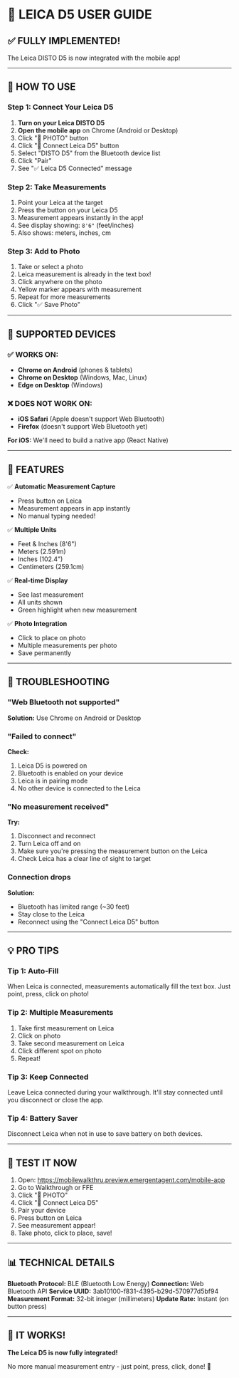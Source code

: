 # 📏 LEICA D5 USER GUIDE

## ✅ FULLY IMPLEMENTED!

The Leica DISTO D5 is now integrated with the mobile app!

---

## 🚀 HOW TO USE

### Step 1: Connect Your Leica D5

1. **Turn on your Leica DISTO D5**
2. **Open the mobile app** on Chrome (Android or Desktop)
3. Click "📸 PHOTO" button
4. Click "📏 Connect Leica D5" button
5. Select "DISTO D5" from the Bluetooth device list
6. Click "Pair"
7. See "✅ Leica D5 Connected" message

### Step 2: Take Measurements

1. Point your Leica at the target
2. Press the button on your Leica D5
3. Measurement appears instantly in the app!
4. See display showing: `8'6"` (feet/inches)
5. Also shows: meters, inches, cm

### Step 3: Add to Photo

1. Take or select a photo
2. Leica measurement is already in the text box!
3. Click anywhere on the photo
4. Yellow marker appears with measurement
5. Repeat for more measurements
6. Click "✅ Save Photo"

---

## 📱 SUPPORTED DEVICES

### ✅ WORKS ON:
- **Chrome on Android** (phones & tablets)
- **Chrome on Desktop** (Windows, Mac, Linux)
- **Edge on Desktop** (Windows)

### ❌ DOES NOT WORK ON:
- **iOS Safari** (Apple doesn't support Web Bluetooth)
- **Firefox** (doesn't support Web Bluetooth yet)

**For iOS:** We'll need to build a native app (React Native)

---

## 🎯 FEATURES

✅ **Automatic Measurement Capture**
- Press button on Leica
- Measurement appears in app instantly
- No manual typing needed!

✅ **Multiple Units**
- Feet & Inches (8'6")
- Meters (2.591m)
- Inches (102.4")
- Centimeters (259.1cm)

✅ **Real-time Display**
- See last measurement
- All units shown
- Green highlight when new measurement

✅ **Photo Integration**
- Click to place on photo
- Multiple measurements per photo
- Save permanently

---

## 🔧 TROUBLESHOOTING

### "Web Bluetooth not supported"
**Solution:** Use Chrome on Android or Desktop

### "Failed to connect"
**Check:**
1. Leica D5 is powered on
2. Bluetooth is enabled on your device
3. Leica is in pairing mode
4. No other device is connected to the Leica

### "No measurement received"
**Try:**
1. Disconnect and reconnect
2. Turn Leica off and on
3. Make sure you're pressing the measurement button on the Leica
4. Check Leica has a clear line of sight to target

### Connection drops
**Solution:**
- Bluetooth has limited range (~30 feet)
- Stay close to the Leica
- Reconnect using the "Connect Leica D5" button

---

## 💡 PRO TIPS

### Tip 1: Auto-Fill
When Leica is connected, measurements automatically fill the text box. Just point, press, click on photo!

### Tip 2: Multiple Measurements
1. Take first measurement on Leica
2. Click on photo
3. Take second measurement on Leica
4. Click different spot on photo
5. Repeat!

### Tip 3: Keep Connected
Leave Leica connected during your walkthrough. It'll stay connected until you disconnect or close the app.

### Tip 4: Battery Saver
Disconnect Leica when not in use to save battery on both devices.

---

## 🧪 TEST IT NOW

1. Open: https://mobilewalkthru.preview.emergentagent.com/mobile-app
2. Go to Walkthrough or FFE
3. Click "📸 PHOTO"
4. Click "📏 Connect Leica D5"
5. Pair your device
6. Press button on Leica
7. See measurement appear!
8. Take photo, click to place, save!

---

## 📊 TECHNICAL DETAILS

**Bluetooth Protocol:** BLE (Bluetooth Low Energy)
**Connection:** Web Bluetooth API
**Service UUID:** 3ab10100-f831-4395-b29d-570977d5bf94
**Measurement Format:** 32-bit integer (millimeters)
**Update Rate:** Instant (on button press)

---

## 🎉 IT WORKS!

**The Leica D5 is now fully integrated!**

No more manual measurement entry - just point, press, click, done! 🚀
